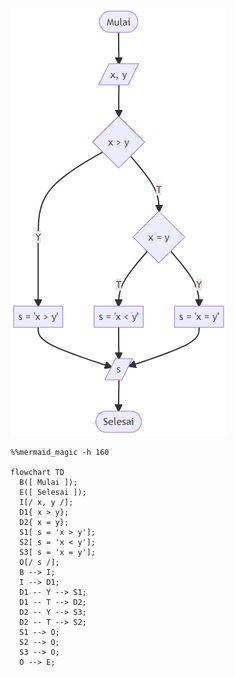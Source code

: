 ![](draw_flowchart_compare_two_numbers.png)

```mermaid
%%mermaid_magic -h 160

flowchart TD
  B([ Mulai ]);
  E([ Selesai ]);
  I[/ x, y /];
  D1{ x > y};
  D2{ x = y};
  S1[ s = 'x > y'];
  S2[ s = 'x < y'];
  S3[ s = 'x = y'];
  O[/ s /];
  B --> I;
  I --> D1;
  D1 -- Y --> S1;
  D1 -- T --> D2;
  D2 -- Y --> S3;
  D2 -- T --> S2;
  S1 --> O;
  S2 --> O;
  S3 --> O;
  O --> E;
```
